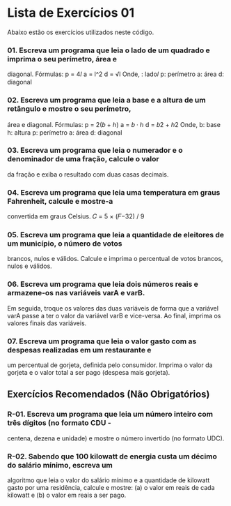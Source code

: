 # Lista de Exercícios 01

Abaixo estão os exercícios utilizados neste código.

### 01. Escreva um programa que leia o lado de um quadrado e imprima o seu perímetro, área e
diagonal.
Fórmulas:
p = 4𝑙
a = l^2
d = &#8730;l
Onde,
: lado𝑙
p: perímetro
a: área
d: diagonal

### 02. Escreva um programa que leia a base e a altura de um retângulo e mostre o seu perímetro,
área e diagonal.
Fórmulas:
p = 2(𝑏 + ℎ)
a = 𝑏 · ℎ
d = 𝑏2 + ℎ2
Onde,
b: base
h: altura
p: perímetro
a: área
d: diagonal

### 03. Escreva um programa que leia o numerador e o denominador de uma fração, calcule o valor
da fração e exiba o resultado com duas casas decimais.

### 04. Escreva um programa que leia uma temperatura em graus Fahrenheit, calcule e mostre-a
convertida em graus Celsius.
𝐶 = 5 × (𝐹−32) / 9

### 05. Escreva um programa que leia a quantidade de eleitores de um município, o número de votos
brancos, nulos e válidos. Calcule e imprima o percentual de votos brancos, nulos e válidos.

### 06. Escreva um programa que leia dois números reais e armazene-os nas variáveis varA e varB.
Em seguida, troque os valores das duas variáveis de forma que a variável varA passe a ter o valor
da variável varB e vice-versa. Ao final, imprima os valores finais das variáveis.

### 07. Escreva um programa que leia o valor gasto com as despesas realizadas em um restaurante e
um percentual de gorjeta, definida pelo consumidor. Imprima o valor da gorjeta e o valor total a ser
pago (despesa mais gorjeta).

## Exercícios Recomendados (Não Obrigatórios)

### R-01. Escreva um programa que leia um número inteiro com três dígitos (no formato CDU -
centena, dezena e unidade) e mostre o número invertido (no formato UDC).

### R-02. Sabendo que 100 kilowatt de energia custa um décimo do salário mínimo, escreva um
algoritmo que leia o valor do salário mínimo e a quantidade de kilowatt gasto por uma residência,
calcule e mostre: (a) o valor em reais de cada kilowatt e (b) o valor em reais a ser pago.
